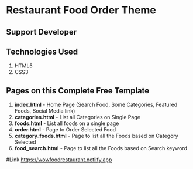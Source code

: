 # Restaurant Food Order Theme 
## Support Developer



## Technologies Used
1. HTML5
2. CSS3

 
 ## Pages on this Complete Free Template 
1. **index.html** - Home Page (Search Food, Some Categories, Featured Foods, Social Media link) 
2. **categories.html** - List all Categories on Single Page  
3. **foods.html** - List all foods on a single page 
4. **order.html** - Page to Order Selected Food 
5. **category_foods.html** - Page to list all the Foods based on Category Selected
6. **food_search.html** - Page to list all the Foods based on Search keyword 



#Link
https://wowfoodrestaurant.netlify.app
